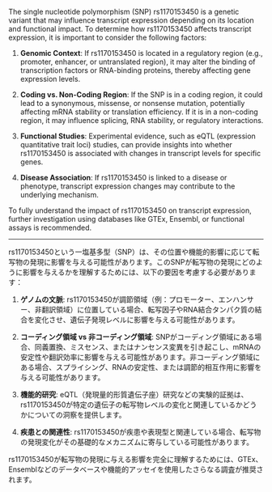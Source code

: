 The single nucleotide polymorphism (SNP) rs1170153450 is a genetic variant that may influence transcript expression depending on its location and functional impact. To determine how rs1170153450 affects transcript expression, it is important to consider the following factors:

1. **Genomic Context**: If rs1170153450 is located in a regulatory region (e.g., promoter, enhancer, or untranslated region), it may alter the binding of transcription factors or RNA-binding proteins, thereby affecting gene expression levels.

2. **Coding vs. Non-Coding Region**: If the SNP is in a coding region, it could lead to a synonymous, missense, or nonsense mutation, potentially affecting mRNA stability or translation efficiency. If it is in a non-coding region, it may influence splicing, RNA stability, or regulatory interactions.

3. **Functional Studies**: Experimental evidence, such as eQTL (expression quantitative trait loci) studies, can provide insights into whether rs1170153450 is associated with changes in transcript levels for specific genes.

4. **Disease Association**: If rs1170153450 is linked to a disease or phenotype, transcript expression changes may contribute to the underlying mechanism.

To fully understand the impact of rs1170153450 on transcript expression, further investigation using databases like GTEx, Ensembl, or functional assays is recommended.

---

rs1170153450という一塩基多型（SNP）は、その位置や機能的影響に応じて転写物の発現に影響を与える可能性があります。このSNPが転写物の発現にどのように影響を与えるかを理解するためには、以下の要因を考慮する必要があります：

1. **ゲノムの文脈**: rs1170153450が調節領域（例：プロモーター、エンハンサー、非翻訳領域）に位置している場合、転写因子やRNA結合タンパク質の結合を変化させ、遺伝子発現レベルに影響を与える可能性があります。

2. **コーディング領域 vs 非コーディング領域**: SNPがコーディング領域にある場合、同義置換、ミスセンス、またはナンセンス変異を引き起こし、mRNAの安定性や翻訳効率に影響を与える可能性があります。非コーディング領域にある場合、スプライシング、RNAの安定性、または調節的相互作用に影響を与える可能性があります。

3. **機能的研究**: eQTL（発現量的形質遺伝子座）研究などの実験的証拠は、rs1170153450が特定の遺伝子の転写物レベルの変化と関連しているかどうかについての洞察を提供します。

4. **疾患との関連性**: rs1170153450が疾患や表現型と関連している場合、転写物の発現変化がその基礎的なメカニズムに寄与している可能性があります。

rs1170153450が転写物の発現に与える影響を完全に理解するためには、GTEx、Ensemblなどのデータベースや機能的アッセイを使用したさらなる調査が推奨されます。